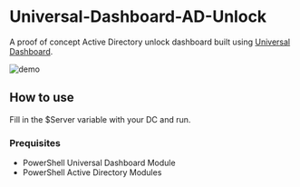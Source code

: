 # Universal-Dashboard-AD-Unlock
A proof of concept Active Directory unlock dashboard built using [Universal Dashboard](https://github.com/ironmansoftware/universal-dashboard).

![demo](https://i.imgur.com/3iPFOxF.png)

## How to use
Fill in the $Server variable with your DC and run.

### Prequisites
- PowerShell Universal Dashboard Module
- PowerShell Active Directory Modules

